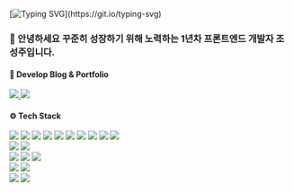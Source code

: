 [![Typing SVG](https://readme-typing-svg.demolab.com?font=Fira+Code&pause=1000&width=435&lines=%F0%9F%91%8B+Welcome+My+Github+Profile+!)](https://git.io/typing-svg)
### 👋 안녕하세요 꾸준히 성장하기 위해 노력하는 1년차 프론트엔드 개발자 조성주입니다.

#### 🔗 Develop Blog & Portfolio
<div>
    <a href="https://velog.io/@tjdwn9753/posts" rel="nofollow">
    <img src="https://img.shields.io/badge/velog-20C997?style=for-the-badge&logo=velog&logoColor=white">
</a>
    
<a href="https://choseongju-portfolio.vercel.app/" rel="nofollow">
    <img src="https://img.shields.io/badge/portfolio-222222?style=for-the-badge&logo=portfolio&logoColor=white">
</a>
</div>

#### ⚙️ Tech Stack
<div>
    <img src="https://img.shields.io/badge/html5-E34F26?style=for-the-badge&logo=html5&logoColor=white">
    <img src="https://img.shields.io/badge/javascript-F7DF1E?style=for-the-badge&logo=javascript&logoColor=black">
    <img src="https://img.shields.io/badge/react-61DAFB?style=for-the-badge&logo=react&logoColor=black">
    <img src="https://img.shields.io/badge/next.js-000000?style=for-the-badge&logo=next.js&logoColor=white">
    <img src="https://img.shields.io/badge/typescript-3178C6?style=for-the-badge&logo=typescript&logoColor=white">
    <img src="https://img.shields.io/badge/react query-FF4154?style=for-the-badge&logo=reactquery&logoColor=white">
    <img src="https://img.shields.io/badge/recoil-3578E5?style=for-the-badge&logo=recoil&logoColor=white">
    <img src="https://img.shields.io/badge/zustand-A100FF?style=for-the-badge&logo=zustand&logoColor=white">
    <img src="https://img.shields.io/badge/react hook form-EC5990?style=for-the-badge&logo=reacthookform&logoColor=white">
    <img src="https://img.shields.io/badge/zod-408AFF?style=for-the-badge&logo=zod&logoColor=white">
</div>
<div>
    <img src="https://img.shields.io/badge/flutter-02569B?style=for-the-badge&logo=flutter&logoColor=white">
    <img src="https://img.shields.io/badge/riverpod-00CCBC?style=for-the-badge&logo=riverpod&logoColor=white">
</div>
<div>
    <img src="https://img.shields.io/badge/css-663399?style=for-the-badge&logo=css&logoColor=white">
    <img src="https://img.shields.io/badge/styled components-DB7093?style=for-the-badge&logo=styled-components&logoColor=white">
    <img src="https://img.shields.io/badge/tailwindcss-06B6D4?style=for-the-badge&logo=tailwindcss&logoColor=white">
</div>
<div>
    <img src="https://img.shields.io/badge/npm-CB3837?style=for-the-badge&logo=npm&logoColor=white">
    <img src="https://img.shields.io/badge/pnpm-F69220?style=for-the-badge&logo=pnpm&logoColor=white">
</div>
<div>
    <img src="https://img.shields.io/badge/slack-4A154B?style=for-the-badge&logo=slack&logoColor=white">
    <img src="https://img.shields.io/badge/notion-000000?style=for-the-badge&logo=notion&logoColor=white">
</div>
    

    
